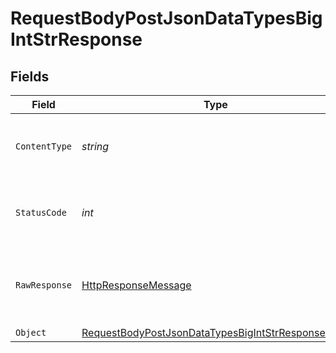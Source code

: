# RequestBodyPostJsonDataTypesBigIntStrResponse


## Fields

| Field                                                                                                                             | Type                                                                                                                              | Required                                                                                                                          | Description                                                                                                                       |
| --------------------------------------------------------------------------------------------------------------------------------- | --------------------------------------------------------------------------------------------------------------------------------- | --------------------------------------------------------------------------------------------------------------------------------- | --------------------------------------------------------------------------------------------------------------------------------- |
| `ContentType`                                                                                                                     | *string*                                                                                                                          | :heavy_check_mark:                                                                                                                | HTTP response content type for this operation                                                                                     |
| `StatusCode`                                                                                                                      | *int*                                                                                                                             | :heavy_check_mark:                                                                                                                | HTTP response status code for this operation                                                                                      |
| `RawResponse`                                                                                                                     | [HttpResponseMessage](https://learn.microsoft.com/en-us/dotnet/api/system.net.http.httpresponsemessage?view=net-5.0)              | :heavy_minus_sign:                                                                                                                | Raw HTTP response; suitable for custom response parsing                                                                           |
| `Object`                                                                                                                          | [RequestBodyPostJsonDataTypesBigIntStrResponseBody](../../models/operations/RequestBodyPostJsonDataTypesBigIntStrResponseBody.md) | :heavy_minus_sign:                                                                                                                | OK                                                                                                                                |